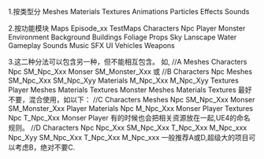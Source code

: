1.按类型分
    Meshes
    Materials
    Textures
    Animations
    Particles
    Effects
    Sounds

2.按功能模块
    Maps
        Episode_xx
        TestMaps
    Characters
        Npc
        Player
        Monster
    Environment
        Background
        Buildings
        Foliage
        Props
        Sky
        Lanscape
        Water
    Gameplay
    Sounds
        Music
        SFX
    UI
    Vehicles
    Weapons
    
3.这二种分法可以包含另一种，但不能相互包含。
    如,
        //A
        Meshes
            Characters
                Npc
                    SM_Npc_Xxx
                Monser
                    SM_Monster_Xxx
    或
        //B
        Characters
            Npc
                Meshes
                    SM_Npc_Xxx
                    SM_Npc_Xyy
                Materials
                    M_Npc_Xxx
                    M_Npc_Xyy
                Textures
            Player
                Meshes
                Materials
                Textures
            Monster
                Meshes
                Materials
                Textures
    最好不要，混合使用，如以下：
        //C
        Characters
            Meshes
                Npc
                    SM_Npc_Xxx
                Monser
                    SM_Monster_Xxx
                Player
            Materials
                Npc
                    M_Npc_Xxx
                Monser
                Player
            Textures
                Npc
                    T_Npc_Xxx
                Monser
                Player
    有的时候也会把相关资源放在一起,UE4的命名规则。
        //D
        Characters
            Npc
                Npc_Xxx
                    SM_Npc_Xxx
                    T_Npc_Xxx
                    M_Npc_xxx
                Npc_Xyy
                    SM_Npc_Xxx
                    T_Npc_Xxx
                    M_Npc_xxx
    一般推荐A或D,超级大的项目可以考虑B，绝对不要C.
